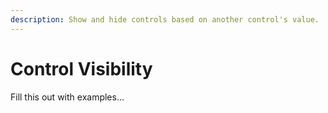 ```yaml
---
description: Show and hide controls based on another control's value.
---
```


# Control Visibility

Fill this out with examples...
